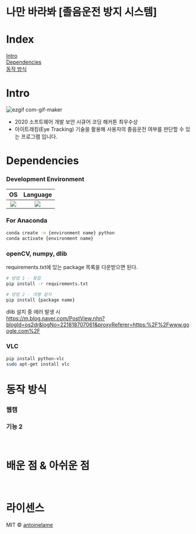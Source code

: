 # 나만 바라봐 [졸음운전 방지 시스템]


# Index  

[Intro](#intro)  
[Dependencies](#dependencies)  
[동작 방식](#동작-방식)  


# Intro

![ezgif com-gif-maker](https://user-images.githubusercontent.com/84081595/210510416-e678956e-dcc8-4458-b656-9490fd8676fc.gif)

- 2020 소프트웨어 개발 보안 시큐어 코딩 해커톤 최우수상  
- 아이트래킹(Eye Tracking) 기술을 활용해 사용자의 졸음운전 여부를 판단할 수 있는 프로그램 입니다.  




# Dependencies

### Development Environment  
   | OS | Language |  
   | :---: | :----------: |  
   |<img src="https://img.shields.io/badge/UBUNTU18.04.5-E95420?style=for-the-badge&logo=UBUNTU&logoColor=white">|  <img src="https://img.shields.io/badge/Python-3776AB?style=for-the-badge&logo=PYTHON&logoColor=white"> |

### For Anaconda  

```bash
conda create -n {environment name} python
conda activate {environment name}
```  

### openCV, numpy, dlib  

requirements.txt에 있는 package 목록을 다운받으면 된다.

```bash
# 방법 1 - 통합 
pip install -r requirements.txt

# 방법 2 - 개별 설치
pip install {package name}
```  

dlib 설치 중 에러 발생 시  
https://m.blog.naver.com/PostView.nhn?blogId=os2dr&logNo=221818707061&proxyReferer=https:%2F%2Fwww.google.com%2F


### VLC

```bash
pip install python-vlc
sudo apt-get install vlc
```







# 동작 방식

### 웹캠

### 기능 2

<br>

# 배운 점 & 아쉬운 점

<p align="justify">

</p>

<br>

# 라이센스

MIT &copy; [antoinelame](https://github.com/antoinelame)

<!-- Stack Icon Refernces -->

[js]: /images/stack/javascript.svg
[ts]: /images/stack/typescript.svg
[react]: /images/stack/react.svg
[node]: /images/stack/node.svg
